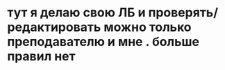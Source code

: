 # тут я делаю свою ЛБ и проверять/редактировать можно только преподавателю и мне . больше правил нет
